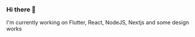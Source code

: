 ### Hi there 👋

<p> I'm currently working on Flutter, React, NodeJS, Nextjs and some design works </p>

